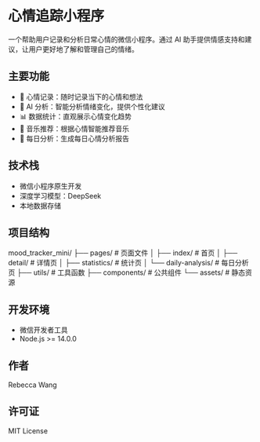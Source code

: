 # 心情追踪小程序

一个帮助用户记录和分析日常心情的微信小程序。通过 AI 助手提供情感支持和建议，让用户更好地了解和管理自己的情绪。

## 主要功能

- 📝 心情记录：随时记录当下的心情和想法
- 🤖 AI 分析：智能分析情绪变化，提供个性化建议
- 📊 数据统计：直观展示心情变化趋势
- 🎵 音乐推荐：根据心情智能推荐音乐
- 📅 每日分析：生成每日心情分析报告

## 技术栈

- 微信小程序原生开发
- 深度学习模型：DeepSeek
- 本地数据存储

## 项目结构

mood_tracker_mini/
├── pages/                # 页面文件
│   ├── index/           # 首页
│   ├── detail/          # 详情页
│   ├── statistics/      # 统计页
│   └── daily-analysis/  # 每日分析页
├── utils/               # 工具函数
├── components/          # 公共组件
└── assets/             # 静态资源

## 开发环境

- 微信开发者工具
- Node.js >= 14.0.0

## 作者

Rebecca Wang

## 许可证

MIT License

